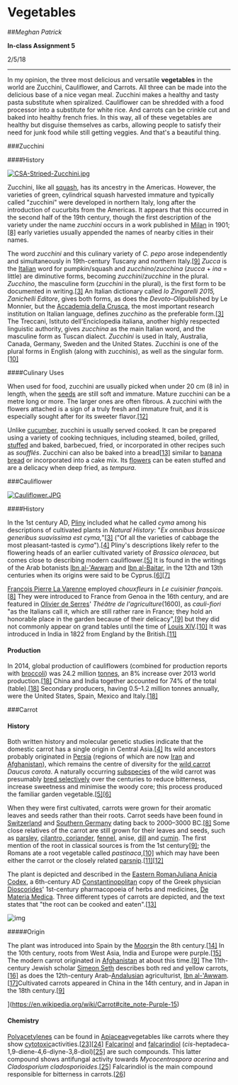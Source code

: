 # Vegetables

##*Meghan Patrick*

**In-class Assignment 5** 

2/5/18

---

In my opinion, the three most delicious and versatile **vegetables** in the world are Zucchini, Cauliflower, and Carrots. All three can be made into the delicious base of a nice vegan meal. Zucchini makes a healthy and tasty pasta substitute when spiralized. Cauliflower can be shredded with a food processor into a substitute for white rice. And carrots can be crinkle cut and baked into healthy french fries. In this way, all of these vegetables are healthy but disguise themselves as carbs, allowing people to satisfy their need for junk food while still getting veggies. And that's a beautiful thing.

###Zucchini

####History

[![CSA-Striped-Zucchini.jpg](https://upload.wikimedia.org/wikipedia/commons/thumb/9/92/CSA-Striped-Zucchini.jpg/250px-CSA-Striped-Zucchini.jpg)](https://en.wikipedia.org/wiki/File:CSA-Striped-Zucchini.jpg)

Zucchini, like all [squash](https://en.wikipedia.org/wiki/Squash_(plant)), has its ancestry in the Americas. However, the varieties of green, cylindrical squash harvested immature and typically called "zucchini" were developed in northern Italy, long after the introduction of cucurbits from the Americas. It appears that this occurred in the second half of the 19th century, though the first description of the variety under the name *zucchini* occurs in a work published in [Milan](https://en.wikipedia.org/wiki/Milan) in 1901;[[8\]](https://en.wikipedia.org/wiki/Zucchini#cite_note-8) early varieties usually appended the names of nearby cities in their names.

The word *zucchini* and this culinary variety of *C. pepo* arose independently and simultaneously in 19th-century Tuscany and northern Italy.[[9\]](https://en.wikipedia.org/wiki/Zucchini#cite_note-9) *Zucca* is the [Italian](https://en.wikipedia.org/wiki/Italian_language) word for pumpkin/squash and *zucchino*/*zucchina* (*zucca* + *ina* = little) are diminutive forms, becoming *zucchini*/*zucchine* in the plural. *Zucchino*, the masculine form (*zucchini* in the plural), is the first form to be documented in writing.[[3\]](https://en.wikipedia.org/wiki/Zucchini#cite_note-crusca-3) An Italian dictionary called *lo Zingarelli 2015, Zanichelli Editore*, gives both forms, as does the *Devoto-Oli*published by Le Monnier, but the [Accademia della Crusca](https://en.wikipedia.org/wiki/Accademia_della_Crusca), the most important research institution on Italian language, defines *zucchino* as the preferable form.[[3\]](https://en.wikipedia.org/wiki/Zucchini#cite_note-crusca-3) The Treccani, Istituto dell'Enciclopedia italiana, another highly respected linguistic authority, gives *zucchina* as the main Italian word, and the masculine form as Tuscan dialect. *Zucchini* is used in Italy, Australia, Canada, Germany, Sweden and the United States. Zucchini is one of the plural forms in English (along with zucchinis), as well as the singular form.[[10\]](https://en.wikipedia.org/wiki/Zucchini#cite_note-webster-10)

####Culinary Uses

When used for food, zucchini are usually picked when under 20 cm (8 in) in length, when the [seeds](https://en.wikipedia.org/wiki/Seed) are still soft and immature. Mature zucchini can be a metre long or more. The larger ones are often fibrous. A zucchini with the flowers attached is a sign of a truly fresh and immature fruit, and it is especially sought after for its sweeter flavor.[[12\]](https://en.wikipedia.org/wiki/Zucchini#cite_note-oneill-12)

Unlike [cucumber](https://en.wikipedia.org/wiki/Cucumber), zucchini is usually served cooked. It can be prepared using a variety of cooking techniques, including steamed, boiled, grilled, [stuffed](https://en.wikipedia.org/wiki/Stuffed_zucchini) and baked, barbecued, fried, or incorporated in other recipes such as *soufflés*. Zucchini can also be baked into a bread[[13\]](https://en.wikipedia.org/wiki/Zucchini#cite_note-13) similar to [banana bread](https://en.wikipedia.org/wiki/Banana_bread) or incorporated into a cake mix. Its [flowers](https://en.wikipedia.org/wiki/Flower) can be eaten stuffed and are a delicacy when deep fried, as *tempura*.


###Cauliflower

[![Cauliflower.JPG](https://upload.wikimedia.org/wikipedia/commons/2/25/Cauliflower.JPG)](https://en.wikipedia.org/wiki/File:Cauliflower.JPG)

####History

In the 1st century AD, [Pliny](https://en.wikipedia.org/wiki/Pliny_the_Elder) included what he called *cyma* among his descriptions of cultivated plants in *Natural History*: "*Ex omnibus brassicae generibus suavissima est cyma,*"[[3\]](https://en.wikipedia.org/wiki/Cauliflower#cite_note-3) ("Of all the varieties of cabbage the most pleasant-tasted is *cyma*").[[4\]](https://en.wikipedia.org/wiki/Cauliflower#cite_note-4) Pliny's descriptions likely refer to the flowering heads of an earlier cultivated variety of *Brassica oleracea*, but comes close to describing modern cauliflower.[[5\]](https://en.wikipedia.org/wiki/Cauliflower#cite_note-5) It is found in the writings of the Arab botanists [Ibn al-'Awwam](https://en.wikipedia.org/wiki/Ibn_al-%27Awwam) and [Ibn al-Baitar](https://en.wikipedia.org/wiki/Ibn_al-Baitar), in the 12th and 13th centuries when its origins were said to be Cyprus.[[6\]](https://en.wikipedia.org/wiki/Cauliflower#cite_note-AggieHorticulture-6)[[7\]](https://en.wikipedia.org/wiki/Cauliflower#cite_note-7)

[François Pierre La Varenne](https://en.wikipedia.org/wiki/Fran%C3%A7ois_Pierre_La_Varenne) employed *chouxfleurs* in *Le cuisinier françois*.[[8\]](https://en.wikipedia.org/wiki/Cauliflower#cite_note-8) They were introduced to France from Genoa in the 16th century, and are featured in [Olivier de Serres](https://en.wikipedia.org/wiki/Olivier_de_Serres)' *Théâtre de l'agriculture*(1600), as *cauli-fiori* "as the Italians call it, which are still rather rare in France; they hold an honorable place in the garden because of their delicacy",[[9\]](https://en.wikipedia.org/wiki/Cauliflower#cite_note-9) but they did not commonly appear on grand tables until the time of [Louis XIV](https://en.wikipedia.org/wiki/Louis_XIV_of_France).[[10\]](https://en.wikipedia.org/wiki/Cauliflower#cite_note-10) It was introduced in India in 1822 from England by the British.[[11\]](https://en.wikipedia.org/wiki/Cauliflower#cite_note-11)

#### Production

In 2014, global production of cauliflowers (combined for production reports with [broccoli](https://en.wikipedia.org/wiki/Broccoli)) was 24.2 million [tonnes](https://en.wikipedia.org/wiki/Tonne), an 8% increase over 2013 world production.[[18\]](https://en.wikipedia.org/wiki/Cauliflower#cite_note-fao14-18) China and India together accounted for 74% of the total (table).[[18\]](https://en.wikipedia.org/wiki/Cauliflower#cite_note-fao14-18) Secondary producers, having 0.5–1.2 million tonnes annually, were the United States, Spain, Mexico and Italy.[[18\]](https://en.wikipedia.org/wiki/Cauliflower#cite_note-fao14-18)

###Carrot

#### History

Both written history and molecular genetic studies indicate that the domestic carrot has a single origin in Central Asia.[[4\]](https://en.wikipedia.org/wiki/Carrot#cite_note-Iorizzo-4) Its wild ancestors probably originated in [Persia](https://en.wikipedia.org/wiki/Greater_Persia) (regions of which are now [Iran](https://en.wikipedia.org/wiki/Iran) and [Afghanistan](https://en.wikipedia.org/wiki/Afghanistan)), which remains the centre of diversity for the [wild carrot](https://en.wikipedia.org/wiki/Wild_carrot) *Daucus carota*. A naturally occurring [subspecies](https://en.wikipedia.org/wiki/Subspecies) of the wild carrot was presumably [bred selectively](https://en.wikipedia.org/wiki/Selective_breeding) over the centuries to reduce bitterness, increase sweetness and minimise the woody core; this process produced the familiar garden vegetable.[[5\]](https://en.wikipedia.org/wiki/Carrot#cite_note-Rose_2006-5)[[6\]](https://en.wikipedia.org/wiki/Carrot#cite_note-Mabey_1997-6)

When they were first cultivated, carrots were grown for their aromatic leaves and seeds rather than their roots. Carrot seeds have been found in [Switzerland](https://en.wikipedia.org/wiki/Switzerland) and [Southern Germany](https://en.wikipedia.org/wiki/Southern_Germany) dating back to 2000–3000 BC.[[8\]](https://en.wikipedia.org/wiki/Carrot#cite_note-8) Some close relatives of the carrot are still grown for their leaves and seeds, such as [parsley](https://en.wikipedia.org/wiki/Parsley), [cilantro, coriander](https://en.wikipedia.org/wiki/Coriander), [fennel](https://en.wikipedia.org/wiki/Fennel), anise, [dill](https://en.wikipedia.org/wiki/Dill) and [cumin](https://en.wikipedia.org/wiki/Cumin). The first mention of the root in classical sources is from the 1st century[[9\]](https://en.wikipedia.org/wiki/Carrot#cite_note-Simon_p._328-9); the Romans ate a root vegetable called *pastinaca*,[[10\]](https://en.wikipedia.org/wiki/Carrot#cite_note-10) which may have been either the carrot or the closely related [parsnip](https://en.wikipedia.org/wiki/Parsnip).[[11\]](https://en.wikipedia.org/wiki/Carrot#cite_note-11)[[12\]](https://en.wikipedia.org/wiki/Carrot#cite_note-12)

The plant is depicted and described in the [Eastern Roman](https://en.wikipedia.org/wiki/Eastern_Roman)[Juliana Anicia Codex](https://en.wikipedia.org/wiki/Juliana_Anicia_Codex), a 6th-century AD [Constantinopolitan](https://en.wikipedia.org/wiki/Constantinople) copy of the Greek physician [Dioscorides](https://en.wikipedia.org/wiki/Dioscorides)' 1st-century pharmacopoeia of herbs and medicines, [De Materia Medica](https://en.wikipedia.org/wiki/De_Materia_Medica). Three different types of carrots are depicted, and the text states that "the root can be cooked and eaten".[[13\]](https://en.wikipedia.org/wiki/Carrot#cite_note-13)

![img](https://upload.wikimedia.org/wikipedia/commons/thumb/3/32/Carrots_of_many_colors.jpg/220px-Carrots_of_many_colors.jpg)

#####Origin

The plant was introduced into Spain by the [Moors](https://en.wikipedia.org/wiki/Moors)in the 8th century.[[14\]](https://en.wikipedia.org/wiki/Carrot#cite_note-Krech_2004-14) In the 10th century, roots from West Asia, India and Europe were purple.[[15\]](https://en.wikipedia.org/wiki/Carrot#cite_note-Purple-15) The modern carrot originated in [Afghanistan](https://en.wikipedia.org/wiki/Afghanistan) at about this time.[[9\]](https://en.wikipedia.org/wiki/Carrot#cite_note-Simon_p._328-9) The 11th-century Jewish scholar [Simeon Seth](https://en.wikipedia.org/wiki/Simeon_Seth) describes both red and yellow carrots,[[16\]](https://en.wikipedia.org/wiki/Carrot#cite_note-Dalby_2003-16) as does the 12th-century Arab-[Andalusian](https://en.wikipedia.org/wiki/Andalusian_people) agriculturist, [Ibn al-'Awwam](https://en.wikipedia.org/wiki/Ibn_al-%27Awwam).[[17\]](https://en.wikipedia.org/wiki/Carrot#cite_note-Staub_2010-17)Cultivated carrots appeared in China in the 14th century, and in Japan in the 18th century.[[9\]](https://en.wikipedia.org/wiki/Carrot#cite_note-Simon_p._328-9)

](https://en.wikipedia.org/wiki/Carrot#cite_note-Purple-15)

#### Chemistry

[Polyacetylenes](https://en.wikipedia.org/wiki/Polyyne) can be found in [Apiaceae](https://en.wikipedia.org/wiki/Apiaceae)vegetables like carrots where they show [cytotoxic](https://en.wikipedia.org/wiki/Cytotoxicity)activities.[[23\]](https://en.wikipedia.org/wiki/Carrot#cite_note-Zidorn_2005-23)[[24\]](https://en.wikipedia.org/wiki/Carrot#cite_note-Baranska_2005-24) [Falcarinol](https://en.wikipedia.org/wiki/Falcarinol) and [falcarindiol](https://en.wikipedia.org/wiki/Falcarindiol) (*cis*-heptadeca-1,9-diene-4,6-diyne-3,8-diol)[[25\]](https://en.wikipedia.org/wiki/Carrot#cite_note-Garrod_1978-25) are such compounds. This latter compound shows antifungal activity towards *Mycocentrospora acerina* and *Cladosporium cladosporioides*.[[25\]](https://en.wikipedia.org/wiki/Carrot#cite_note-Garrod_1978-25) Falcarindiol is the main compound responsible for bitterness in carrots.[[26\]](https://en.wikipedia.org/wiki/Carrot#cite_note-Czepa_2003-26)

